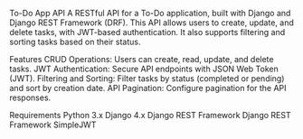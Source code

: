 To-Do App API
A RESTful API for a To-Do application, built with Django and Django REST Framework (DRF). This API allows users to create, update, and delete tasks, with JWT-based authentication. It also supports filtering and sorting tasks based on their status.

Features
CRUD Operations: Users can create, read, update, and delete tasks.
JWT Authentication: Secure API endpoints with JSON Web Token (JWT).
Filtering and Sorting: Filter tasks by status (completed or pending) and sort by creation date.
API Pagination: Configure pagination for the API responses.

Requirements
Python 3.x
Django 4.x
Django REST Framework
Django REST Framework SimpleJWT
